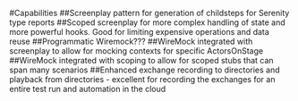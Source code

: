#Capabilities
##Screenplay pattern for generation of childsteps for Serenity type reports
##Scoped screenplay for more complex handling of state and more powerful hooks. Good for limiting expensive operations and data reuse
##Programmatic Wiremock??? 
##WireMock integrated with screenplay to allow for mocking contexts for specific ActorsOnStage
##WireMock integrated with scoping to allow for scoped stubs that can span many scenarios
##Enhanced exchange recording to directories and playback from directories - excellent for recording the exchanges for an entire test run and automation in the cloud
